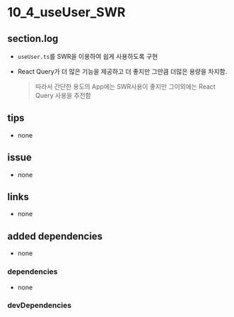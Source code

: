 # 10_4_useUser_SWR

## section.log

- `useUser.ts`를 SWR을 이용하여 쉽게 사용하도록 구현

- React Query가 더 많은 기능을 제공하고 더 좋지만 그만큼 더많은 용량을 차지함.
  > 따라서 간단한 용도의 App에는 SWR사용이 좋지만 그이외에는 React Query 사용을 추천함

## tips

- none

## issue

- none

## links

- none

## added dependencies

- none

### dependencies

- none

### devDependencies
